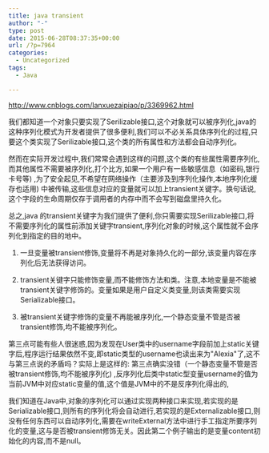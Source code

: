 ```yaml
---
title: java transient
author: "-"
type: post
date: 2015-06-28T08:37:35+00:00
url: /?p=7964
categories:
  - Uncategorized
tags:
  - Java

---
```

http://www.cnblogs.com/lanxuezaipiao/p/3369962.html


我们都知道一个对象只要实现了Serilizable接口,这个对象就可以被序列化,java的这种序列化模式为开发者提供了很多便利,我们可以不必关系具体序列化的过程,只要这个类实现了Serilizable接口,这个类的所有属性和方法都会自动序列化。

然而在实际开发过程中,我们常常会遇到这样的问题,这个类的有些属性需要序列化,而其他属性不需要被序列化,打个比方,如果一个用户有一些敏感信息（如密码,银行卡号等) ,为了安全起见,不希望在网络操作（主要涉及到序列化操作,本地序列化缓存也适用) 中被传输,这些信息对应的变量就可以加上transient关键字。换句话说,这个字段的生命周期仅存于调用者的内存中而不会写到磁盘里持久化。

总之,java 的transient关键字为我们提供了便利,你只需要实现Serilizable接口,将不需要序列化的属性前添加关键字transient,序列化对象的时候,这个属性就不会序列化到指定的目的地中。

1) 一旦变量被transient修饰,变量将不再是对象持久化的一部分,该变量内容在序列化后无法获得访问。

2) transient关键字只能修饰变量,而不能修饰方法和类。注意,本地变量是不能被transient关键字修饰的。变量如果是用户自定义类变量,则该类需要实现Serializable接口。

3) 被transient关键字修饰的变量不再能被序列化,一个静态变量不管是否被transient修饰,均不能被序列化。

第三点可能有些人很迷惑,因为发现在User类中的username字段前加上static关键字后,程序运行结果依然不变,即static类型的username也读出来为"Alexia"了,这不与第三点说的矛盾吗？实际上是这样的: 第三点确实没错（一个静态变量不管是否被transient修饰,均不能被序列化) ,反序列化后类中static型变量username的值为当前JVM中对应static变量的值,这个值是JVM中的不是反序列化得出的,

我们知道在Java中,对象的序列化可以通过实现两种接口来实现,若实现的是Serializable接口,则所有的序列化将会自动进行,若实现的是Externalizable接口,则没有任何东西可以自动序列化,需要在writeExternal方法中进行手工指定所要序列化的变量,这与是否被transient修饰无关。因此第二个例子输出的是变量content初始化的内容,而不是null。

